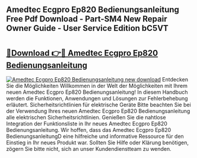 ## Amedtec Ecgpro Ep820 Bedienungsanleitung Free Pdf Download - Part-SM4 New Repair Owner Guide - User Service Edition bC5VT

# <h2><a href="http://df4hioq.blite.top/?on=Amedtec+Ecgpro+Ep820+Bedienungsanleitung">🔗Download 👉🔴 Amedtec Ecgpro Ep820 Bedienungsanleitung</a></h2>

[![Amedtec Ecgpro Ep820 Bedienungsanleitung new download](https://i.imgur.com/lujVjoI.png)](http://df4hioq.blite.top/?on=Amedtec+Ecgpro+Ep820+Bedienungsanleitung)
Entdecken Sie die Möglichkeiten Willkommen in der Welt der Möglichkeiten mit Ihrem neuen Amedtec Ecgpro Ep820 Bedienungsanleitung! In diesem Handbuch werden die Funktionen, Anwendungen und Lösungen zur Fehlerbehebung erläutert. Sicherheitsrichtlinien für elektrische Geräte Bitte beachten Sie bei der Verwendung Ihres neuen Amedtec Ecgpro Ep820 Bedienungsanleitung alle elektrischen Sicherheitsrichtlinien. Genießen Sie die nahtlose Integration der Funktionsliste in Ihr neues Amedtec Ecgpro Ep820 Bedienungsanleitung. Wir hoffen, dass das Amedtec Ecgpro Ep820 BedienungsanleitungD eine hilfreiche und informative Ressource für den Einstieg in Ihr neues Produkt war. Sollten Sie Hilfe oder Klärung benötigen, zögern Sie bitte nicht, sich an unser Kundendienstteam zu wenden.
